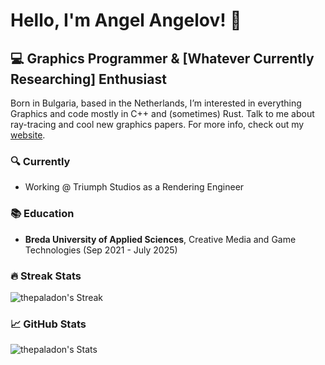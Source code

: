 # Hello, I'm Angel Angelov! 👋

## 💻 Graphics Programmer & [Whatever Currently Researching] Enthusiast

Born in Bulgaria, based in the Netherlands, I’m interested in everything Graphics and code mostly in C++ and (sometimes) Rust. Talk to me about ray-tracing and cool new graphics papers.
For more info, check out my [website](https://angelov.design/about-me/).

### 🔍 Currently
- Working @ Triumph Studios as a Rendering Engineer 

<!---
### 💼 Experience
- **Graphics Lead**, Ball - PC & PS5 Custom Engine Game, Breda NL (Sep 2023 - July 2024)
- **Research Intern**, Traverse Research, Breda NL (July 2023 - Sep 2023)
- **PS5 Graphics Programmer**, Hellbound - PC & PS5 Custom Engine Game, Breda NL (Feb 2023 - July 2023)
--->

### 📚 Education
- **Breda University of Applied Sciences**, Creative Media and Game Technologies (Sep 2021 - July 2025)

### 🔥 Streak Stats
![thepaladon's Streak](https://github-readme-streak-stats.herokuapp.com/?user=thepaladon&theme=tokyonight&hide_border=true)

### 📈 GitHub Stats
![thepaladon's Stats](https://github-readme-stats.vercel.app/api?username=thepaladon&theme=tokyonight&show_icons=true&hide_border=true&count_private=true)

<!---
thepaladon/thepaladon is a ✨ special ✨ repository because its `README.md` (this file) appears on your GitHub profile.
You can click the Preview link to take a look at your changes.
--->

